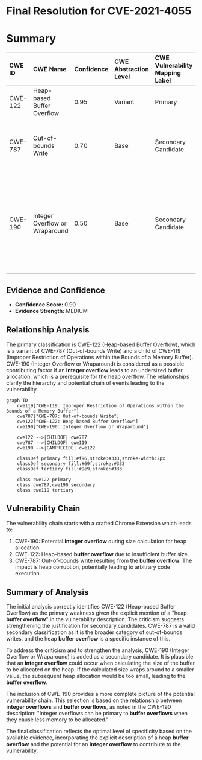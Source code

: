 # Final Resolution for CVE-2021-4055

# Summary

| CWE ID  | CWE Name                     | Confidence | CWE Abstraction Level | CWE Vulnerability Mapping Label | CWE-Vulnerability Mapping Notes                                                                                                                   |
| :------- | :--------------------------- | :--------- | :-------------------- | :------------------------------ | :------------------------------------------------------------------------------------------------------------------------------------------------- |
| CWE-122  | Heap-based Buffer Overflow   | 0.95       | Variant             | Primary                        | Allowed                                                                                                                                            |
| CWE-787  | Out-of-bounds Write          | 0.70       | Base                | Secondary Candidate           | Allowed. The **buffer overflow** constitutes an out-of-bounds write as a result                                                                      |
| CWE-190  | Integer Overflow or Wraparound | 0.50       | Base                | Secondary Candidate           | Allowed. Potential **integer overflow** if the size calculation is not properly validated when allocating memory on the heap for the buffer. |

## Evidence and Confidence

*   **Confidence Score:** 0.90
*   **Evidence Strength:** MEDIUM

## Relationship Analysis

The primary classification is CWE-122 (Heap-based Buffer Overflow), which is a variant of CWE-787 (Out-of-bounds Write) and a child of CWE-119 (Improper Restriction of Operations within the Bounds of a Memory Buffer). CWE-190 (Integer Overflow or Wraparound) is considered as a possible contributing factor if an **integer overflow** leads to an undersized buffer allocation, which is a prerequisite for the heap overflow. The relationships clarify the hierarchy and potential chain of events leading to the vulnerability.

```mermaid
graph TD
    cwe119["CWE-119: Improper Restriction of Operations within the Bounds of a Memory Buffer"]
    cwe787["CWE-787: Out-of-bounds Write"]
    cwe122["CWE-122: Heap-based Buffer Overflow"]
    cwe190["CWE-190: Integer Overflow or Wraparound"]

    cwe122 -->|CHILDOF| cwe787
    cwe787 -->|CHILDOF| cwe119
    cwe190 -->|CANPRECEDE| cwe122

    classDef primary fill:#f96,stroke:#333,stroke-width:2px
    classDef secondary fill:#69f,stroke:#333
    classDef tertiary fill:#9e9,stroke:#333

    class cwe122 primary
    class cwe787,cwe190 secondary
    class cwe119 tertiary
```

## Vulnerability Chain

The vulnerability chain starts with a crafted Chrome Extension which leads to:
1.  CWE-190: Potential **integer overflow** during size calculation for heap allocation.
2.  CWE-122: Heap-based **buffer overflow** due to insufficient buffer size.
3.  CWE-787: Out-of-bounds write resulting from the **buffer overflow**.
The impact is heap corruption, potentially leading to arbitrary code execution.

## Summary of Analysis

The initial analysis correctly identifies CWE-122 (Heap-based Buffer Overflow) as the primary weakness given the explicit mention of a "heap **buffer overflow**" in the vulnerability description. The criticism suggests strengthening the justification for secondary candidates. CWE-787 is a valid secondary classification as it is the broader category of out-of-bounds writes, and the heap **buffer overflow** is a specific instance of this.

To address the criticism and to strengthen the analysis, CWE-190 (Integer Overflow or Wraparound) is added as a secondary candidate. It is plausible that an **integer overflow** could occur when calculating the size of the buffer to be allocated on the heap. If the calculated size wraps around to a smaller value, the subsequent heap allocation would be too small, leading to the **buffer overflow**.

The inclusion of CWE-190 provides a more complete picture of the potential vulnerability chain. This selection is based on the relationship between **integer overflows** and **buffer overflows**, as noted in the CWE-190 description: "Integer overflows can be primary to **buffer overflows** when they cause less memory to be allocated."

The final classification reflects the optimal level of specificity based on the available evidence, incorporating the explicit description of a heap **buffer overflow** and the potential for an **integer overflow** to contribute to the vulnerability.